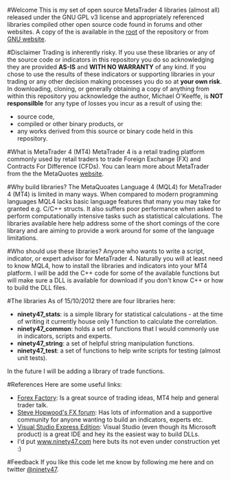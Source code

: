 #Welcome
This is my set of open source MetaTrader 4 libraries (almost all) released under the GNU GPL v3 license and 
appropriately referenced libraries compiled other open source code found in forums and other websites. A copy of the is available in the [root](https://github.com/ninety47/mt4-libs/blob/master/gpl.txt) of the repository or from 
[GNU website](http://www.gnu.org/licenses/gpl.txt).

#Disclaimer
Trading is inherently risky. If you use these libraries or any of the source code or indicators in this repository 
you do so acknowledging they are provided **AS-IS** and **WITH NO WARRANTY** of any kind. If you chose to use the
results of these indicators or supporting libraries in your trading or any other decision making processes you do so 
at **your own risk**. In downloading, cloning, or generally obtaining a copy of anything from within this repository 
you acknowledge the author, Michael O'Keeffe, is **NOT responsilble** for any type of losses you incur as a result of 
using the:
* source code, 
* compiled or other binary products, or 
* any works derived from this source or binary code held in this repository.

#What is MetaTrader 4 (MT4)
MetaTrader 4 is a retail trading platform commonly used by retail traders to trade Foreign Exchange (FX) and Contracts
For Difference (CFDs). You can learn more about MetaTrader from the the MetaQuotes 
[website](http://www.metaquotes.net/).

#Why build libraries?
The MetaQuoates Language 4 (MQL4) for MetaTrader 4 (MT4) is limited in many ways. When compared to modern
programming languages MQL4 lacks basic language features that many you may take for granted e.g. C/C++ structs. It also
suffers poor performance when asked to perform computationally intensive tasks such as statistical calculations. The
libraries available here help address some of the short comings of the core library and are aiming to provide a work
around for some of the language limitations.

#Who should use these libraries?
Anyone who wants to write a script, indicator, or expert advisor for MetaTrader 4. Naturally you will at least need to
know MQL4, how to install the libraries and indicators into your MT4 platform. I will be add the C++ code for some of the available functions but will make sure a DLL is available for download if you don't know C++ or how to build the DLL files.

#The libraries
As of 15/10/2012 there are four libraries here:
* **ninety47_stats**: is a simple library for statistical calculations - at the time of writing it currently house only 1 function to calculate the correlation.
* **ninety47_common**: holds a set of functions that I would commonly use in indicators, scripts and experts.
* **ninety47_string**: a set of helpful string manipulation functions.
* **ninety47_test**: a set of functions to help write scripts for testing (almost unit tests).

In the future I will be adding a library of trade functions.

#References
Here are some useful links:
* [Forex Factory](http://wwwforexfactory.com): Is a great source of trading ideas, MT4 help and general trader talk.
* [Steve Hopwood's FX forum](http://www.stevehopwoodforex.com/): Has lots of information and a supportive community for anyone wanting to build an indicators, experts etc.
* [Visual Studio Express Edition](http://www.microsoft.com/visualstudio/eng/products/visual-studio-express-products): Visual Studio (even though its Microsoft product) is a great IDE and hey its the easiest way to build DLLs.
* I'd put www.ninety47.com here buts its not even under construction yet :)

#Feedback
If you like this code let me know by following me here and on twitter [@ninety47](https://twitter.com/ninety47).

